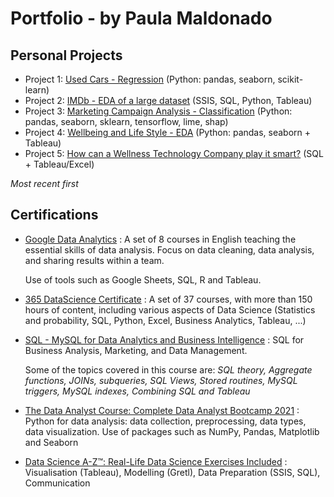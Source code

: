 # Portfolio - by Paula Maldonado

## Personal Projects
* Project 1: [Used Cars - Regression](https://github.com/pcmaldonado/UsedCars) (Python: pandas, seaborn, scikit-learn)
* Project 2: [IMDb - EDA of a large dataset](https://github.com/pcmaldonado/IMDb) (SSIS, SQL, Python, Tableau)
* Project 3: [Marketing Campaign Analysis - Classification](https://github.com/pcmaldonado/MarketingCampaignClassification) (Python: pandas, seaborn, sklearn, tensorflow, lime, shap)
* Project 4: [Wellbeing and Life Style - EDA](https://github.com/pcmaldonado/WellbeingAnalysis) (Python: pandas, seaborn + Tableau) 
* Project 5: [How can a Wellness Technology Company play it smart?](https://github.com/pcmaldonado/How-Can-a-Wellness-Technology-Company-Play-It-Smart) (SQL + Tableau/Excel) 

_Most recent first_
## Certifications
* [Google Data Analytics](https://coursera.org/share/93014798e8c45a50ea17511dff143504) : A set of 8 courses in English teaching the essential skills of data analysis. Focus on data cleaning, data analysis, and sharing results within a team. 

  Use of tools such as Google Sheets, SQL, R and Tableau.
 
* [365 DataScience Certificate](https://learn.365datascience.com/c/6a02a3ca6f) : A set of 37 courses, with more than 150 hours of content, including various aspects of Data Science (Statistics and probability, SQL, Python, Excel, Business Analytics, Tableau, ...)

 * [SQL - MySQL for Data Analytics and Business Intelligence](http://ude.my/UC-c2694776-266e-4ae3-ab9b-046d550a518e) : SQL for Business Analysis, Marketing, and Data Management. 
 
    Some of the topics covered in this course are: *SQL theory, Aggregate functions, JOINs, subqueries, SQL Views, Stored routines, MySQL triggers, MySQL indexes, Combining SQL and Tableau*
  
  * [The Data Analyst Course: Complete Data Analyst Bootcamp 2021](https://www.udemy.com/certificate/UC-bd903589-34da-4189-8181-f30de4e664e3/) : Python for data analysis: data collection, preprocessing, data types, data visualization. Use of packages such as NumPy, Pandas, Matplotlib and Seaborn
  
  * [Data Science A-Z™: Real-Life Data Science Exercises Included](https://www.udemy.com/certificate/UC-399f6599-6939-460d-80ea-3d9333436af3/) : Visualisation (Tableau), Modelling (Gretl), Data Preparation (SSIS, SQL), Communication
